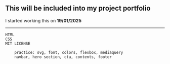## This will be included into my project portfolio
I started working this on **19/01/2025**

---

    HTML
    CSS
    MIT LICENSE

        practice: svg, font, colors, flexbox, mediaquery 
        navbar, hero section, cta, contents, footer 
